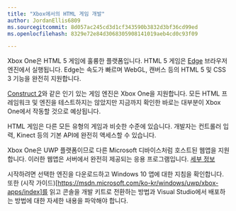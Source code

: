 ```yaml
---
title: "Xbox에서의 HTML 게임 개발"
author: JordanEllis6809
ms.sourcegitcommit: 8d057ac245cd3d1cf343590b3832d3bf36cd99ed
ms.openlocfilehash: 8329e72e84d3068305908141019aeb4cd0c93f09

---
```


Xbox One은 HTML 5 게임에 훌륭한 플랫폼입니다. HTML 5 게임은 [Edge](https://developer.microsoft.com/en-us/microsoft-edge/) 브라우저 엔진에서 실행됩니다. Edge는 속도가 빠르며 WebGL, 캔버스 등의 HTML 5 및 CSS 3 기능을 완전히 지원합니다.

[Construct 2](https://www.scirra.com/blog/176/announcing-xbox-one-export-beta)와 같은 인기 있는 게임 엔진은 Xbox One을 지원합니다. 모든 HTML 프레임워크 및 엔진을 테스트하지는 않았지만 지금까지 확인한 바로는 대부분이 Xbox One에서 작동할 것으로 예상됩니다.

HTML 게임은 다른 모든 유형의 게임과 비슷한 수준에 있습니다. 개발자는 컨트롤러 입력, Kinect 등의 기본 API에 완전히 액세스할 수 있습니다.

Xbox One은 UWP 플랫폼이므로 다른 Microsoft 디바이스처럼 호스트된 웹앱을 지원합니다. 이러한 웹앱은 서버에서 완전히 제공되는 응용 프로그램입니다. [세부 정보](http://microsoftedge.github.io/WebAppsDocs/en-US/win10/HWA.htm)

시작하려면 선택한 엔진을 다운로드하고 Windows 10 앱에 대한 지침을 확인합니다. 또한 (시작 가이드)[https://msdn.microsoft.com/ko-kr/windows/uwp/xbox-apps/index]를 읽고 콘솔을 개발 키트로 전환하는 방법과 Visual Studio에서 배포하는 방법에 대한 자세한 내용을 파악해야 합니다.



<!--HONumber=Jun16_HO3-->


